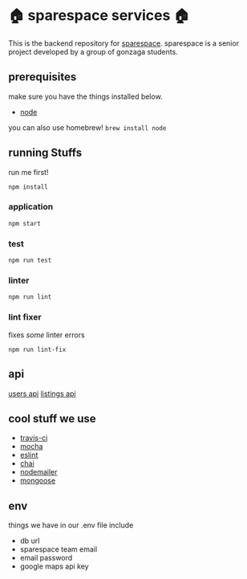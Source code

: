 # :house: sparespace services :house:

This is the backend repository for [sparespace](https://github.com/devinroche/sparespace). sparespace is a senior project developed by a group of gonzaga students.  

## prerequisites
make sure you have the things installed below.

- [node](https://nodejs.org/en/)

you can also use homebrew!
```brew install node```

## running Stuffs

run me first!
```
npm install
```

### application
```
npm start
```

### test
```
npm run test
```

### linter
```
npm run lint
```

### lint fixer 
fixes *some* linter errors
```
npm run lint-fix
```

## api
[users api](/docs/userdocs.md)
[listings api](/docs/listingdocs.md)

## cool stuff we use
- [travis-ci](https://travis-ci.org/)
- [mocha](https://mochajs.org/)
- [eslint](https://eslint.org/)
- [chai](http://chaijs.com/)
- [nodemailer](https://nodemailer.com/about/)
- [mongoose](http://mongoosejs.com/)

## env
things we have in our .env file include
- db url
- sparespace team email
- email password
- google maps api key